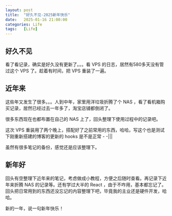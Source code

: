 ```yaml
---
layout: post
title:  "好久不见-2025新年快乐"
date:   2025-01-16 21:00:00
categories: Life
tags:   [Life]
---
```


## 好久不见

看了看记录，确实是好久没有更新了。。。看 VPS 的日志，居然有580多天没有管过这个 VPS 了。趁着有时间，把 VPS 重装了一遍。

## 近年来

这些年又发生了很多。。。人到中年，家里用洋垃圾折腾了个 NAS ，看了看机箱购买记录，居然已经过去一年多了，淘宝店铺都倒闭了。

很多东西现在也都布置在自己的 NAS 上了，回头整理下使用过程中的记录吧。

这次 VPS 重装用了两个晚上，搭配好了之前常用的东西，哈哈，写这个也是测试下刚重新搭建的博客的更新的 hooks 是不是正常 - -|||

虽然有很多笔记的备份，感觉还是应该整理下。

## 新年好

回头有空整理下近年来的笔记，考虑做成小教程，方便之后随时查看。再记录下近年来折腾 NAS 的记录等。还有学过大半的 React ，由于不咋用，基本都忘记了。回头把日常用到的东西还没忘记的内容整理下吧，毕竟我的主业还是硬件开发，哈哈。

新的一年，说一句新年快乐！
